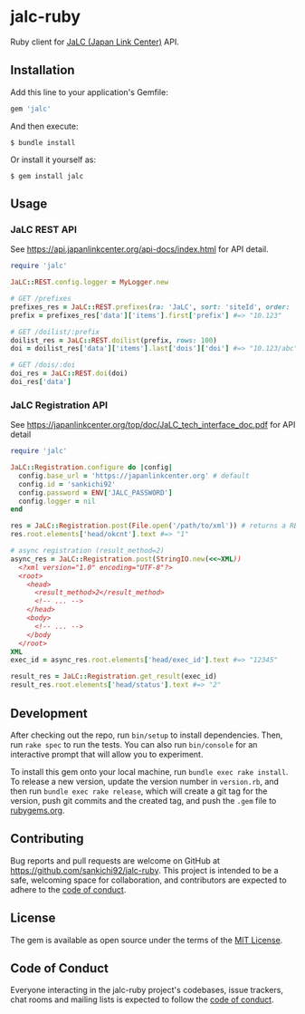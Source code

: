 # jalc-ruby

Ruby client for [JaLC (Japan Link Center)](https://japanlinkcenter.org/top/) API.

## Installation

Add this line to your application's Gemfile:

```ruby
gem 'jalc'
```

And then execute:

    $ bundle install

Or install it yourself as:

    $ gem install jalc

## Usage

### JaLC REST API

See https://api.japanlinkcenter.org/api-docs/index.html for API detail.

```ruby
require 'jalc'

JaLC::REST.config.logger = MyLogger.new

# GET /prefixes
prefixes_res = JaLC::REST.prefixes(ra: 'JaLC', sort: 'siteId', order: 'desc')
prefix = prefixes_res['data']['items'].first['prefix'] #=> "10.123"

# GET /doilist/:prefix
doilist_res = JaLC::REST.doilist(prefix, rows: 100)
doi = doilist_res['data']['items'].last['dois']['doi'] #=> "10.123/abc"

# GET /dois/:doi
doi_res = JaLC::REST.doi(doi)
doi_res['data']
```

### JaLC Registration API

See https://japanlinkcenter.org/top/doc/JaLC_tech_interface_doc.pdf for API detail

```ruby
require 'jalc'

JaLC::Registration.configure do |config|
  config.base_url = 'https://japanlinkcenter.org' # default
  config.id = 'sankichi92'
  config.password = ENV['JALC_PASSWORD']
  config.logger = nil
end

res = JaLC::Registration.post(File.open('/path/to/xml')) # returns a REXML::Document
res.root.elements['head/okcnt'].text #=> "1"

# async registration (result_method=2)
async_res = JaLC::Registration.post(StringIO.new(<<~XML))
  <?xml version="1.0" encoding="UTF-8"?>
  <root>
    <head>
      <result_method>2</result_method>
      <!-- ... -->
    </head>
    <body>
      <!-- ... -->
    </body
  </root>
XML
exec_id = async_res.root.elements['head/exec_id'].text #=> "12345"

result_res = JaLC::Registration.get_result(exec_id)
result_res.root.elements['head/status'].text #=> "2"
```

## Development

After checking out the repo, run `bin/setup` to install dependencies. Then, run `rake spec` to run the tests. You can also run `bin/console` for an interactive prompt that will allow you to experiment.

To install this gem onto your local machine, run `bundle exec rake install`. To release a new version, update the version number in `version.rb`, and then run `bundle exec rake release`, which will create a git tag for the version, push git commits and the created tag, and push the `.gem` file to [rubygems.org](https://rubygems.org).

## Contributing

Bug reports and pull requests are welcome on GitHub at https://github.com/sankichi92/jalc-ruby. This project is intended to be a safe, welcoming space for collaboration, and contributors are expected to adhere to the [code of conduct](https://github.com/sankichi92/jalc-ruby/blob/main/CODE_OF_CONDUCT.md).

## License

The gem is available as open source under the terms of the [MIT License](https://opensource.org/licenses/MIT).

## Code of Conduct

Everyone interacting in the jalc-ruby project's codebases, issue trackers, chat rooms and mailing lists is expected to follow the [code of conduct](https://github.com/sankichi92/jalc-ruby/blob/main/CODE_OF_CONDUCT.md).
